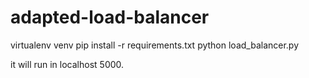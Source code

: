 # adapted-load-balancer

virtualenv venv
pip install -r requirements.txt
python load_balancer.py

it will run in localhost 5000.

